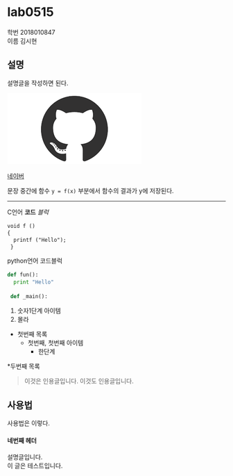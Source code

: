 # lab0515


학번 2018010847  
이름 김시현 

## 설명

설명글을 작성하면 된다.

![이미지](https://github.com/ssihh/0515/blob/master/%EB%8B%A4%EC%9A%B4%EB%A1%9C%EB%93%9C.png) 

[네이버](http://naver.com "네이버연결")


문장 중간에 함수 `y = f(x)` 부분에서 함수의 결과가 y에 저장된다.

****************

C언어 **코드** *블럭*
```
void f ()
{
  printf ("Hello");
 }
```


python언어 코드블럭
```python
def fun():
  print "Hello"
  
 def _main():
  ```

1. 숫자1단계 아이템
  1. 몰라

* 첫번째 목록
  - 첫번째, 첫번째 아이템
    + 한단계 

*두번째 목록
  
  > 이것은 인용글입니다.
  이것도 인용글입니다.
  
  ## 사용법
  
  사용법은 이렇다.
  
  #### 네번째 헤더
  
  설명글입니다.  
  이 글은 테스트입니다.

